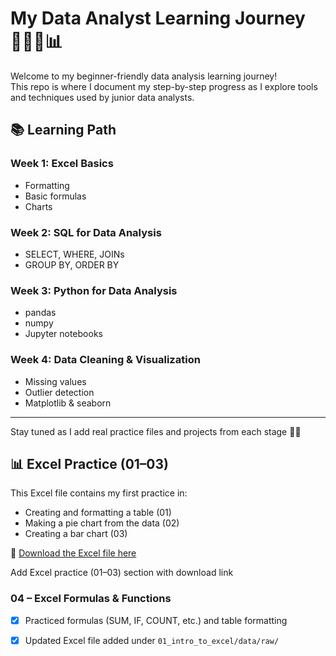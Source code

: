 # My Data Analyst Learning Journey 👩🏾‍💻📊

Welcome to my beginner-friendly data analysis learning journey!  
This repo is where I document my step-by-step progress as I explore tools and techniques used by junior data analysts.

## 📚 Learning Path

### Week 1: Excel Basics
- Formatting
- Basic formulas
- Charts

### Week 2: SQL for Data Analysis
- SELECT, WHERE, JOINs
- GROUP BY, ORDER BY

### Week 3: Python for Data Analysis
- pandas
- numpy
- Jupyter notebooks

### Week 4: Data Cleaning & Visualization
- Missing values
- Outlier detection
- Matplotlib & seaborn

---

Stay tuned as I add real practice files and projects from each stage 💪🏾

## 📊 Excel Practice (01–03)

This Excel file contains my first practice in:

- Creating and formatting a table (01)
- Making a pie chart from the data (02)
- Creating a bar chart (03)

📁 [Download the Excel file here](data/raw/Excel_basics.xlsx)

Add Excel practice (01–03) section with download link

### 04 – Excel Formulas & Functions

- [x] Practiced formulas (SUM, IF, COUNT, etc.) and table formatting
- [x] Updated Excel file added under `01_intro_to_excel/data/raw/`

